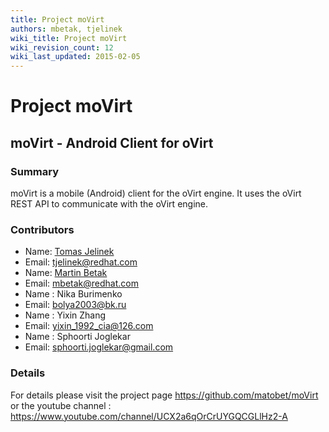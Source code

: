 ```yaml
---
title: Project moVirt
authors: mbetak, tjelinek
wiki_title: Project moVirt
wiki_revision_count: 12
wiki_last_updated: 2015-02-05
---
```


# Project moVirt

## moVirt - Android Client for oVirt

### Summary

moVirt is a mobile (Android) client for the oVirt engine. It uses the oVirt REST API to communicate with the oVirt engine.

### Contributors

*   Name: [Tomas Jelinek](User:TJelinek)
*   Email: <tjelinek@redhat.com>
*   Name: [Martin Betak](User:mbetak)
*   Email: <mbetak@redhat.com>
*   Name : Nika Burimenko
*   Email: <bolya2003@bk.ru>
*   Name : Yixin Zhang
*   Email: <yixin_1992_cia@126.com>
*   Name : Sphoorti Joglekar
*   Email: <sphoorti.joglekar@gmail.com>

### Details

For details please visit the project page <https://github.com/matobet/moVirt> or the youtube channel : <https://www.youtube.com/channel/UCX2a6qOrCrUYGQCGLlHz2-A>
